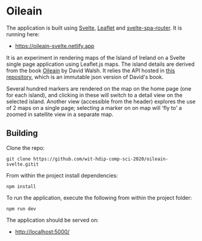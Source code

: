 # Oileain

The application is built using [Svelte](https://svelte.dev/), [Leaflet](https://leafletjs.com/) and [svelte-spa-router](https://github.com/ItalyPaleAle/svelte-spa-router). It is running here:

- <https://oileain-svelte.netlify.app>

It is an experiment in rendering maps of the Island of Ireland on a Svelte single page application using Leaflet.js maps. The island details are derived from the book [Oileain](http://www.oileain.org/) by David Walsh. It relies the API hosted in [this repository](https://github.com/edeleastar/oileain-api), which is an immutable json version of David's book.

Several hundred markers are rendered on the map on the home page (one for each island), and clicking in these will switch to a detail view on the selected island. Another view (accessible from the header) explores the use of 2 maps on a single page; selecting a marker on on map will 'fly to' a zoomed in satellite view in a separate map.

## Building

Clone the repo:

```
git clone https://github.com/wit-hdip-comp-sci-2020/oileain-svelte.gitit
```

From within the project install dependencies:

```
npm install
```

To run the application, execute the following from within the project folder:

```
npm run dev
```

The application should be served on:

- <http://localhost:5000/>
